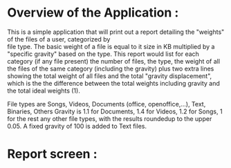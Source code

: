 Overview of the Application :
=============================

This is a simple application that will print out a report detailing the "weights" of the files of a user, categorized by  
file type. The basic weight of a file is equal to it size in KB multiplied by a "specific gravity" based on the type.
This report would list for each category (if any file present) the number of files, the type, the weight of all the files of the same category (including the gravity) plus two extra lines showing the total weight of all files and the total 
"gravity displacement", which is the the difference between the total weights including gravity and the total ideal weights (1).

File types are Songs, Videos, Documents (office, openoffice,...), Text, Binaries, Others Gravity is 1.1 for Documents, 1.4 for Videos, 1.2 for Songs, 1 for the rest any other file types, with the results roundedup to the upper 0.05. A fixed gravity of 100 is added to Text files.

Report screen :
===============
